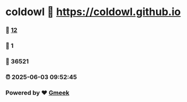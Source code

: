 # coldowl :link: https://coldowl.github.io 
### :page_facing_up: [12](https://coldowl.github.io/tag.html) 
### :speech_balloon: 1 
### :hibiscus: 36521 
### :alarm_clock: 2025-06-03 09:52:45 
### Powered by :heart: [Gmeek](https://github.com/Meekdai/Gmeek)
